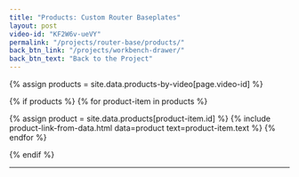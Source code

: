 ```yaml
---
title: "Products: Custom Router Baseplates"
layout: post
video-id: "KF2W6v-ueVY"
permalink: "/projects/router-base/products/"
back_btn_link: "/projects/workbench-drawer/"
back_btn_text: "Back to the Project"
---
```

{% assign products = site.data.products-by-video[page.video-id]  %}

{% if products %}
{% for product-item in products  %}

{% assign product = site.data.products[product-item.id] %}
{% include product-link-from-data.html data=product text=product-item.text %}
{% endfor %}

{% endif %}

<hr class="hr-thick" style="margin-bottom: 30px; clear: left"/>
